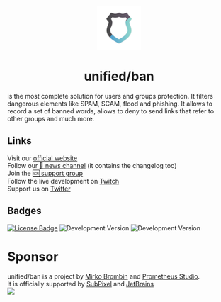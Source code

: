 <div align="center">
  <a href="https://unifiedban.solutions/?ref=github"><img width="100" src="https://raw.githubusercontent.com/unified-ban/Branding/master/Logo/Mercury/mercury-dark.svg" /></a>
  <h1>unified/ban</h1>
</div>

is the most complete solution for users and groups protection. It filters dangerous elements like SPAM, SCAM, flood and phishing. It allows to record a set of banned words, allows to deny to send links that refer to other groups and much more.

## Links
Visit our [official website](https://unifiedban.solutions/)\
Follow our [📣 news channel](https://t.me/unifiedban_news) (it contains the changelog too)\
Join the [🆘 support group](https://t.me/unifiedban_group)\
Follow the live development on [Twitch](https://www.twitch.tv/prometheus_studio/)\
Support us on [Twitter](https://twitter.com/unifiedban/)

## Badges
[![License Badge](https://img.shields.io/badge/license-MPL--2.0-blue)](https://github.com/unified-ban/Terminal/blob/master/LICENSE) ![Development Version](https://img.shields.io/badge/DevVersion-beta.40-blue) ![Development Version](https://img.shields.io/badge/StableVersion-NotReady-red)

# Sponsor
unified/ban is a project by [Mirko Brombin](https://mirko.pm/) and [Prometheus Studio](https://www.twitch.tv/prometheus_studio/).\
It is officially supported by [SubPixel](https://subpixel.it) and [JetBrains](https://www.jetbrains.com/?from=unifiedban)\
<a href="https://www.jetbrains.com/?from=unifiedban"><img width="74" src="https://unifiedban.solutions/static/images/jetbrains-logos/jetbrains-variant-4.svg" /></a>
